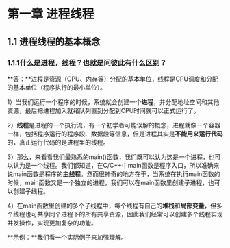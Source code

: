 # 第一章 进程线程

## 1.1 进程线程的基本概念

### 1.1.1什么是进程，线程？也就是问彼此有什么区别？

**答：**进程是资源（CPU、内存等）分配的基本单位，线程是CPU调度和分配的基本单位（程序执行的最小单位）。

1）当我们运行一个程序的时候，系统就会创建一个**进程**，并分配地址空间和其他资源，最后把进程加入就绪队列直到分配到CPU时间就可以正式运行了。

2）**线程**是进程的一个执行流，有一个初学者可能误解的概念，进程就像一个容器一样，包括程序运行的程序段、数据段等信息，但是进程其实是**不能用来运行代码**的，真正运行代码的是进程里的线程。

3）那么，来看看我们最熟悉的main()函数，我们既可以认为这是一个进程，也可以认为是一个线程。我们都知道，在C/C++中main函数是程序入口，所以准确来说main函数是程序的**主线程**。然而很神奇的地方在于，当系统在执行main函数的时候，main函数又是一个独立的进程，我们可以在main函数里创建子进程，也可以创建子线程。

4）在main函数里创建的多个子线程中，每个线程有自己的**堆栈**和**局部变量**，但多个线程也可共享同个进程下的所有共享资源，因此我们经常可以创建多个线程实现并发操作，实现更加复杂的功能。

**示例：**我们看一个实际例子来加强理解。

